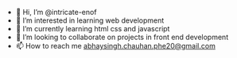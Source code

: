 - 👋 Hi, I’m @intricate-enof
- 👀 I’m interested in learning web development
- 🌱 I’m currently learning html css and javascript
- 💞️ I’m looking to collaborate on projects in front end development
- 📫 How to reach me abhaysingh.chauhan.phe20@gmail.com

<!---
intricate-enof/intricate-enof is a ✨ special ✨ repository because its `README.md` (this file) appears on your GitHub profile.
You can click the Preview link to take a look at your changes.
--->
